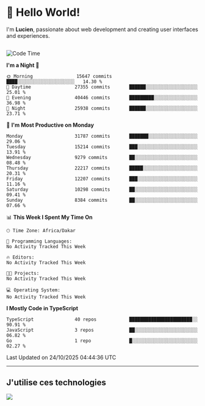 # 👋 Hello World!

I'm **Lucien**, passionate about web development and creating user interfaces and experiences.

##

<!--START_SECTION:waka-->
![Code Time](http://img.shields.io/badge/Code%20Time-3%2C921%20hrs%2018%20mins-blue)

**I'm a Night 🦉** 

```text
🌞 Morning                15647 commits       ████░░░░░░░░░░░░░░░░░░░░░   14.30 % 
🌆 Daytime                27355 commits       ██████░░░░░░░░░░░░░░░░░░░   25.01 % 
🌃 Evening                40446 commits       █████████░░░░░░░░░░░░░░░░   36.98 % 
🌙 Night                  25938 commits       ██████░░░░░░░░░░░░░░░░░░░   23.71 % 
```
📅 **I'm Most Productive on Monday** 

```text
Monday                   31787 commits       ███████░░░░░░░░░░░░░░░░░░   29.06 % 
Tuesday                  15214 commits       ███░░░░░░░░░░░░░░░░░░░░░░   13.91 % 
Wednesday                9279 commits        ██░░░░░░░░░░░░░░░░░░░░░░░   08.48 % 
Thursday                 22217 commits       █████░░░░░░░░░░░░░░░░░░░░   20.31 % 
Friday                   12207 commits       ███░░░░░░░░░░░░░░░░░░░░░░   11.16 % 
Saturday                 10298 commits       ██░░░░░░░░░░░░░░░░░░░░░░░   09.41 % 
Sunday                   8384 commits        ██░░░░░░░░░░░░░░░░░░░░░░░   07.66 % 
```


📊 **This Week I Spent My Time On** 

```text
🕑︎ Time Zone: Africa/Dakar

💬 Programming Languages: 
No Activity Tracked This Week

🔥 Editors: 
No Activity Tracked This Week

🐱‍💻 Projects: 
No Activity Tracked This Week

💻 Operating System: 
No Activity Tracked This Week
```

**I Mostly Code in TypeScript** 

```text
TypeScript               40 repos            ███████████████████████░░   90.91 % 
JavaScript               3 repos             ██░░░░░░░░░░░░░░░░░░░░░░░   06.82 % 
Go                       1 repo              █░░░░░░░░░░░░░░░░░░░░░░░░   02.27 % 
```




 Last Updated on 24/10/2025 04:44:36 UTC
<!--END_SECTION:waka-->
---

## J'utilise ces technologies

<p align="left">
  <a href="https://skillicons.dev">
    <img src="https://skillicons.dev/icons?i=ts,js,go,ruby,css,scss,tailwind,react,vite,nextjs,docker,figma,ableton" />
  </a>
</p>

